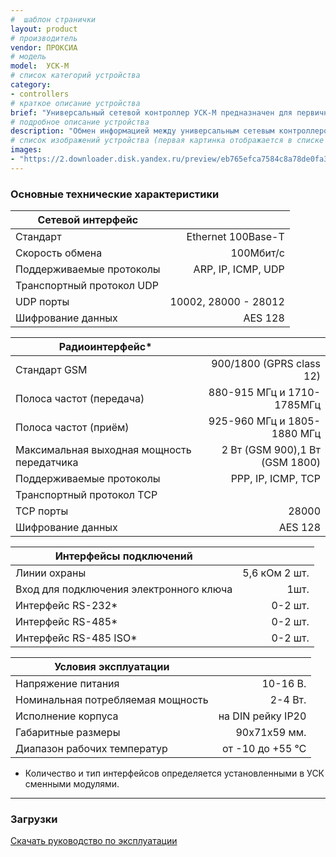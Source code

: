 ```yaml
---
#  шаблон странички
layout: product
# производитель
vendor: ПРОКСИА
# модель
model:  УСК-М
# список категорий устройства
category: 
- controllers
# краткое описание устройства
brief: "Универсальный сетевой контроллер УСК-M предназначен для первичного сбора и обработки информации, а также управления различными исполнительными устройствами в составе системы энергоменеджмента «Спрут-М»."
# подробное описание устройства
description: "Обмен информацией между универсальным сетевым контроллером и другими программно-аппаратными компонентами системы мониторинга и управления производится посредством сети передачи данных на базе технологий Ethernet, GPRS. Сетевой интерфейс контроллера реализован на базе микросхемы KS8721, которая соответствует стандарту Ethernet 100Base-Т. Обмен данными производится поверх протокола UDP, передаваемые данные шифруются по стандарту AES 128 битным ключом. Резервным каналом контроллера является GPRS, который выполнен на базе GSM модуля SIM800. Обмен данными по этому каналу осуществляется поверх протокола TCP, передаваемые данные шифруются по стандарту AES128. Контроллер имеет модульную конструкцию с возможностью подключения модулей расширения, в том числе и с гальванической развязкой в разных вариациях (GSM, RS-232, RS-485, RS-485 ISO)."
# список изображений устройства (первая картинка отображается в списке устройств)
images: 
- "https://2.downloader.disk.yandex.ru/preview/eb765efca7584c8a78de0fa3efe5020a2125ace5818e4a8bb67413f3e5eb8242/inf/VNJPg--HlUuc5nbevRjA2HUsBmbPPeHpCn2qFJVtOEK_7Q_2woI4p6riWryfrNV0zHlBvyoQ_ifIOaJglxzvmQ%3D%3D?uid=1130000031733223&filename=USK-M.png&disposition=inline&hash=&limit=0&content_type=image%2Fpng&owner_uid=1130000031733223&tknv=v2&size=1898x948"
---
```


### Основные технические характеристики

|Сетевой интерфейс||
| ------------- |-------------:|
|Стандарт |	Ethernet 100Base-T|
|Скорость обмена|	100Мбит/с|
|Поддерживаемые протоколы|	ARP, IP, ICMP, UDP|
|Транспортный протокол UDP||
|UDP порты	|10002, 28000 - 28012|
|Шифрование данных|	AES 128|

|Радиоинтерфейс*||
| ------------- |-------------:|
|Стандарт	GSM |900/1800 (GPRS class 12)|
|Полоса частот (передача)	|880-915 МГц и 1710-1785МГц|
|Полоса частот (приём)	|925-960 МГц и 1805-1880 МГц|
|Максимальная выходная мощность передатчика	|2 Вт (GSM 900),1 Вт (GSM 1800)|
|Поддерживаемые протоколы	|PPP, IP, ICMP, TCP|
|Транспортный протокол	TCP||
|TCP порты	|28000|
|Шифрование данных	| AES 128 |

|Интерфейсы подключений||
| ------------- |-------------:|
|Линии охраны |5,6 кОм	2 шт.|
|Вход для подключения электронного ключа |	1шт.|
|Интерфейс RS-232*	|0-2 шт.|
|Интерфейс RS-485*	|0-2 шт.|
|Интерфейс RS-485 ISO*	|0-2 шт.|

|Условия эксплуатации||
| ------------- |-------------:|
|Напряжение питания	|10-16 В.|
|Номинальная потребляемая мощность	|2-4 Вт.|
|Исполнение корпуса |	на DIN рейку IP20|
|Габаритные размеры	|90х71х59 мм.|
|Диапазон рабочих температур 	|от -10 до +55 ℃|

* Количество и тип интерфейсов определяется установленными в УСК сменными модулями.

---

### Загрузки

[Скачать руководство по эксплуатации](https://yadi.sk/i/dKL4rfInSUgVyQ)
